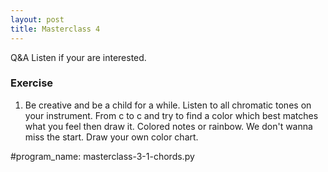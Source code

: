 ```yaml
---
layout: post
title: Masterclass 4
---
```


Q&A
Listen if your are interested.

### Exercise

1. Be creative and be a child for a while. Listen to all chromatic tones on your instrument. From c to c and try to find a color which best matches what you feel then draw it. Colored notes or rainbow. We don't wanna miss the start. Draw your own color chart.

#program_name: masterclass-3-1-chords.py

